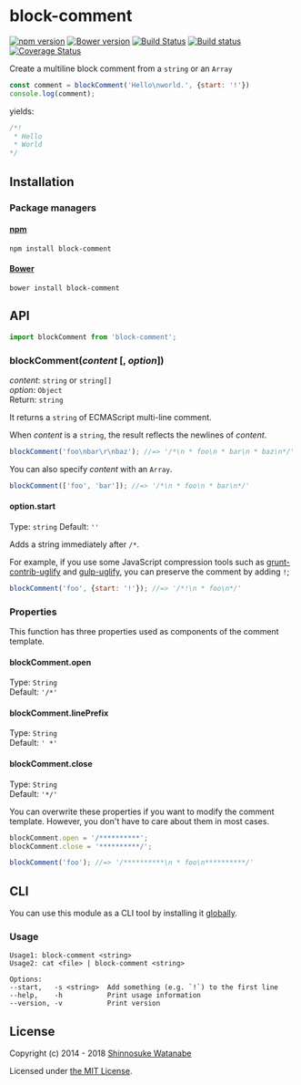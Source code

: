# block-comment

[![npm version](https://img.shields.io/npm/v/block-comment.svg)](https://www.npmjs.com/package/block-comment)
[![Bower version](https://img.shields.io/bower/v/block-comment.svg)](https://github.com/shinnn/block-comment.js/releases)
[![Build Status](https://travis-ci.com/shinnn/block-comment.js.svg?branch=master)](https://travis-ci.com/shinnn/block-comment.js)
[![Build status](https://ci.appveyor.com/api/projects/status/o0c4g0gbgoa481mf?svg=true)](https://ci.appveyor.com/project/ShinnosukeWatanabe/block-comment-js)
[![Coverage Status](https://img.shields.io/coveralls/shinnn/block-comment.js.svg?label=cov)](https://coveralls.io/r/shinnn/block-comment.js)

Create a multiline block comment from a `string` or an `Array`

```javascript
const comment = blockComment('Hello\nworld.', {start: '!'})
console.log(comment);
```

yields:

```javascript
/*!
 * Hello
 * World
*/
```

## Installation

### Package managers

#### [npm](https://www.npmjs.com/)

```
npm install block-comment
```

#### [Bower](https://bower.io/)

```
bower install block-comment
```

## API

```javascript
import blockComment from 'block-comment';
```

### blockComment(*content* [, *option*])

*content*: `string` or `string[]`  
*option*: `Object`  
Return: `string`

It returns a `string` of ECMAScript multi-line comment.

When *content* is a `string`, the result reflects the newlines of *content*.

```javascript
blockComment('foo\nbar\r\nbaz'); //=> '/*\n * foo\n * bar\n * baz\n*/'
```

You can also specify *content* with an `Array`.

```javascript
blockComment(['foo', 'bar']); //=> '/*\n * foo\n * bar\n*/'
```

#### option.start

Type: `string`
Default: `''`

Adds a string immediately after `/*`.

For example, if you use some JavaScript compression tools such as [grunt-contrib-uglify](https://github.com/gruntjs/grunt-contrib-uglify#preservecomments) and [gulp-uglify](https://github.com/terinjokes/gulp-uglify), you can preserve the comment by adding `!`;

```javascript
blockComment('foo', {start: '!'}); //=> '/*!\n * foo\n*/'
```

### Properties

This function has three properties used as components of the comment template.

#### blockComment.open

Type: `String`  
Default: `'/*'`

#### blockComment.linePrefix

Type: `String`  
Default: `' *'`

#### blockComment.close

Type: `String`  
Default: `'*/'`

You can overwrite these properties if you want to modify the comment template. However, you don't have to care about them in most cases.

```javascript
blockComment.open = '/**********';
blockComment.close = '**********/';

blockComment('foo'); //=> '/**********\n * foo\n**********/'
```

## CLI

You can use this module as a CLI tool by installing it [globally](https://docs.npmjs.com/files/folders#global-installation).

### Usage

```
Usage1: block-comment <string>
Usage2: cat <file> | block-comment <string>

Options:
--start,   -s <string>  Add something (e.g. `!`) to the first line
--help,    -h           Print usage information
--version, -v           Print version
```

## License

Copyright (c) 2014 - 2018 [Shinnosuke Watanabe](https://github.com/shinnn)

Licensed under [the MIT License](./LICENSE).
